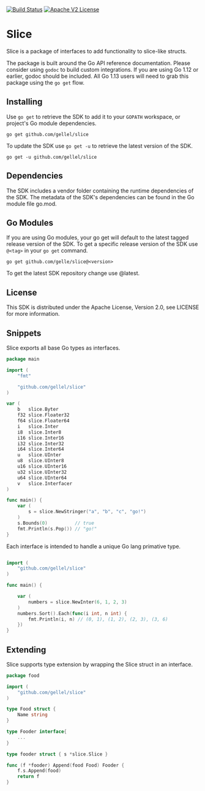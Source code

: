 [![Build Status](https://travis-ci.org/gellel/slice.svg?branch=master)](https://travis-ci.org/gellel/slice)
[![Apache V2 License](https://img.shields.io/badge/license-Apache%20V2-blue.svg)](https://github.com/gellel/slice/blob/master/LICENSE)

# Slice

Slice is a package of interfaces to add functionality to slice-like structs.

The package is built around the Go API reference documentation. Please consider using `godoc`
to build custom integrations. If you are using Go 1.12 or earlier, godoc should be included. All
Go 1.13 users will need to grab this package using the `go get` flow.

## Installing

Use `go get` to retrieve the SDK to add it to your `GOPATH` workspace, or project's Go module dependencies.

```go get github.com/gellel/slice```

To update the SDK use `go get -u` to retrieve the latest version of the SDK.

```go get -u github.com/gellel/slice```

## Dependencies

The SDK includes a vendor folder containing the runtime dependencies of the SDK. The metadata of the SDK's dependencies can be found in the Go module file go.mod.

## Go Modules

If you are using Go modules, your go get will default to the latest tagged release version of the SDK. To get a specific release version of the SDK use `@<tag>` in your `go get` command.

```go get github.com/gelle/slice@<version>```

To get the latest SDK repository change use @latest.

## License

This SDK is distributed under the Apache License, Version 2.0, see LICENSE for more information.

## Snippets

Slice exports all base Go types as interfaces.

```Go
package main

import (
	"fmt"

	"github.com/gellel/slice"
)

var (
	b   slice.Byter
	f32 slice.Floater32
	f64 slice.Floater64
	i   slice.Inter
	i8  slice.Inter8
	i16 slice.Inter16
	i32 slice.Inter32
	i64 slice.Inter64
	u   slice.UInter
	u8  slice.UInter8
	u16 slice.UInter16
	u32 slice.UInter32
	u64 slice.UInter64
	v   slice.Interfacer
)

func main() {
    var (
        s = slice.NewStringer("a", "b", "c", "go!")
    )
    s.Bounds(0)          // true
    fmt.Println(s.Pop()) // "go!"
}
```

Each interface is intended to handle a unique Go lang primative type. 

```Go

import (
    "github.com/gellel/slice"
)

func main() {

    var (
        numbers = slice.NewInter(6, 1, 2, 3)
    )
    numbers.Sort().Each(func(i int, n int) {
        fmt.Println(i, n) // (0, 1), (1, 2), (2, 3), (3, 6)
    })
}
```

## Extending

Slice supports type extension by wrapping the Slice struct in an interface.

```Go
package food 

import (
    "github.com/gellel/slice"
)

type Food struct {
    Name string
}

type Fooder interface{
    ...
}

type fooder struct { s *slice.Slice }

func (f *fooder) Append(food Food) Fooder {
    f.s.Append(food)
    return f
}
```